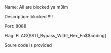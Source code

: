 Name: All are blocked ya m3lm   

Description: blocked !!!!

Port: 8088

Flag: FLAG{SSTI_Bypass_With!_Hex_En$$coding}

Soure code is provided
